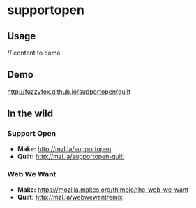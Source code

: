 # supportopen

## Usage
// content to come

## Demo
<http://fuzzyfox.github.io/supportopen/quilt>

## In the wild
### Support Open
* **Make:** <http://mzl.la/supportopen>
* **Quilt:** <http://mzl.la/supportopen-quilt>

### Web We Want
* **Make:** <https://mozilla.makes.org/thimble/the-web-we-want>
* **Quilt:** <http://mzl.la/webwewantremix>
